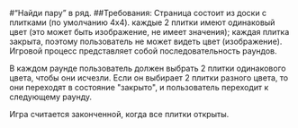 #“Найди пару” в ряд.
##Требования:
Страница состоит из доски с плитками (по умолчанию 4x4).
каждые 2 плитки имеют одинаковый цвет (это может быть изображение, не имеет значения);
каждая плитка закрыта, поэтому пользователь не может видеть цвет (изображение).
Игровой процесс представляет собой последовательность раундов.

В каждом раунде пользователь должен выбрать 2 плитки одинакового цвета, чтобы они исчезли. Если он выбирает 2 плитки разного цвета, то они переходят в состояние "закрыто", и пользователь переходит к следующему раунду.

Игра считается законченной, когда все плитки открыты.
